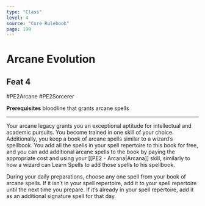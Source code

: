 ```yaml
---
type: "Class"
level: 4
source: "Core Rulebook"
page: 199
---
```

# Arcane Evolution
## Feat 4
#PE2Arcane #PE2Sorcerer

**Prerequisites** bloodline that grants arcane spells

---
Your arcane legacy grants you an exceptional aptitude for intellectual and academic pursuits. You become trained in one skill of your choice. Additionally, you keep a book of arcane spells similar to a wizard’s spellbook. You add all the spells in your spell repertoire to this book for free, and you can add additional arcane spells to the book by paying the appropriate cost and using your [[PE2 - Arcana|Arcana]] skill, similarly to how a wizard can Learn Spells to add those spells to his spellbook.

During your daily preparations, choose any one spell from your book of arcane spells. If it isn’t in your spell repertoire, add it to your spell repertoire until the next time you prepare. If it’s already in your spell repertoire, add it as an additional signature spell for that day.